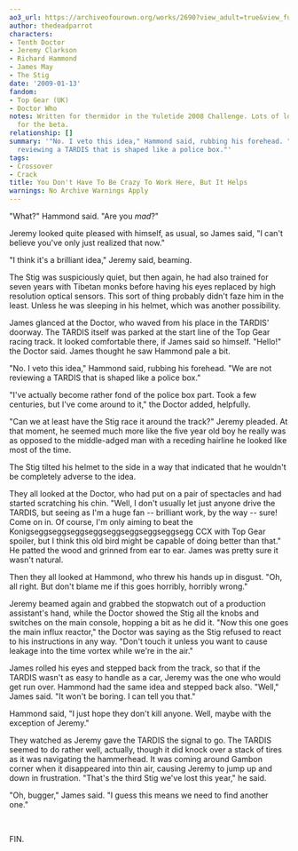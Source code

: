 ```yaml
---
ao3_url: https://archiveofourown.org/works/2690?view_adult=true&view_full_work=true
author: thedeadparrot
characters:
- Tenth Doctor
- Jeremy Clarkson
- Richard Hammond
- James May
- The Stig
date: '2009-01-13'
fandom:
- Top Gear (UK)
- Doctor Who
notes: Written for thermidor in the Yuletide 2008 Challenge. Lots of love to hannahrorlove
  for the beta.
relationship: []
summary: '"No. I veto this idea," Hammond said, rubbing his forehead. "We are not
  reviewing a TARDIS that is shaped like a police box."'
tags:
- Crossover
- Crack
title: You Don't Have To Be Crazy To Work Here, But It Helps
warnings: No Archive Warnings Apply
---
```


"What?" Hammond said. "Are you *mad*?"

Jeremy looked quite pleased with himself, as usual, so James said, "I can't believe you've only just realized that now."

"I think it's a brilliant idea," Jeremy said, beaming.

The Stig was suspiciously quiet, but then again, he had also trained for seven years with Tibetan monks before having his eyes replaced by high resolution optical sensors. This sort of thing probably didn't faze him in the least. Unless he was sleeping in his helmet, which was another possibility.

James glanced at the Doctor, who waved from his place in the TARDIS' doorway. The TARDIS itself was parked at the start line of the Top Gear racing track. It looked comfortable there, if James said so himself. "Hello!" the Doctor said. James thought he saw Hammond pale a bit.

"No. I veto this idea," Hammond said, rubbing his forehead. "We are not reviewing a TARDIS that is shaped like a police box."

"I've actually become rather fond of the police box part. Took a few centuries, but I've come around to it," the Doctor added, helpfully.

"Can we at least have the Stig race it around the track?" Jeremy pleaded. At that moment, he seemed much more like the five year old boy he really was as opposed to the middle-adged man with a receding hairline he looked like most of the time.

The Stig tilted his helmet to the side in a way that indicated that he wouldn't be completely adverse to the idea.

They all looked at the Doctor, who had put on a pair of spectacles and had started scratching his chin. "Well, I don't usually let just anyone drive the TARDIS, but seeing as I'm a huge fan -- brilliant work, by the way -- sure! Come on in. Of course, I'm only aiming to beat the Konigseggseggseggseggseggseggseggseggsegg CCX with Top Gear spoiler, but I think this old bird might be capable of doing better than that." He patted the wood and grinned from ear to ear. James was pretty sure it wasn't natural.

Then they all looked at Hammond, who threw his hands up in disgust. "Oh, all right. But don't blame me if this goes horribly, horribly wrong."

Jeremy beamed again and grabbed the stopwatch out of a production assistant's hand, while the Doctor showed the Stig all the knobs and switches on the main console, hopping a bit as he did it. "Now this one goes the main influx reactor," the Doctor was saying as the Stig refused to react to his instructions in any way. "Don't touch it unless you want to cause leakage into the time vortex while we're in the air."

James rolled his eyes and stepped back from the track, so that if the TARDIS wasn't as easy to handle as a car, Jeremy was the one who would get run over. Hammond had the same idea and stepped back also. "Well," James said. "It won't be boring. I can tell you that."

Hammond said, "I just hope they don't kill anyone. Well, maybe with the exception of Jeremy."

They watched as Jeremy gave the TARDIS the signal to go. The TARDIS seemed to do rather well, actually, though it did knock over a stack of tires as it was navigating the hammerhead. It was coming around Gambon corner when it disappeared into thin air, causing Jeremy to jump up and down in frustration. "That's the third Stig we've lost this year," he said.

"Oh, bugger," James said. "I guess this means we need to find another one."

 

FIN.